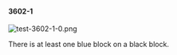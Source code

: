 #### 3602-1
![test-3602-1-0.png](https://github.com/lil-lab/nlvr/raw/master/nlvr/test/images/2/test-3602-1-0.png "test-3602-1-0.png")

There is at least one blue block on a black block.